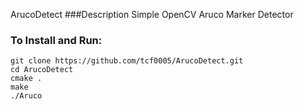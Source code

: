 ArucoDetect
###Description
Simple OpenCV Aruco Marker Detector

### To Install and Run:
```
git clone https://github.com/tcf0005/ArucoDetect.git
cd ArucoDetect
cmake .
make 
./Aruco
```

